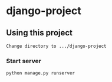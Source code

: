 # django-project

## Using this project
```
Change directory to .../django-project
```
### Start server
```
python manage.py runserver
```
